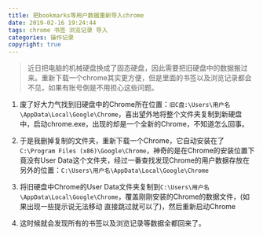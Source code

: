 ```yaml
---
title: 把bookmarks等用户数据重新导入chrome
date: 2019-02-16 19:24:44
tags: chrome 书签 浏览记录 导入
categories: 操作记录
copyright: true
---
```


> 近日把电脑的机械硬盘换成了固态硬盘，因此需要把旧硬盘中的数据搬过来。重新下载一个chrome其实更方便，但是里面的书签以及浏览记录都会不见，如果有账号倒是不用担心这些问题。

1. 废了好大力气找到旧硬盘中的Chrome所在位置：`旧C盘:\Users\用户名\AppData\Local\Google\Chrome`，喜出望外地将整个文件夹复制到新硬盘中，启动chrome.exe，出现的却是一个全新的Chrome，不知道怎么回事。

2. 于是我删掉复制的文件夹，重新下载一个Chrome，它自动安装在了`C:\Program Files (x86)\Google\Chrome`，神奇的是在Chrome的安装位置下竟没有User Data这个文件夹，经过一番查找发现Chrome的用户数据存放在另外的位置：`C:\Users\用户名\AppData\Local\Google\Chrome`

3. 将旧硬盘中Chrome的User Data文件夹复制到`C:\Users\用户名\AppData\Local\Google\Chrome`，覆盖刚刚安装的Chrome的数据文件，(如果出现一些提示说无法移动 直接跳过就可以了)，然后重新启动Chrome

4. 这时候就会发现所有的书签以及浏览记录等数据全都回来了。 

